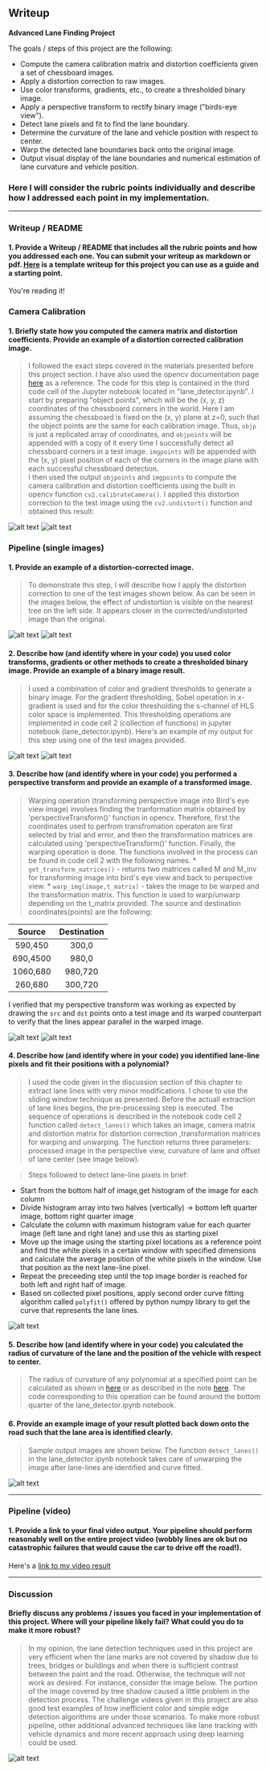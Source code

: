 ## Writeup


**Advanced Lane Finding Project**

The goals / steps of this project are the following:

* Compute the camera calibration matrix and distortion coefficients given a set of chessboard images.
* Apply a distortion correction to raw images.
* Use color transforms, gradients, etc., to create a thresholded binary image.
* Apply a perspective transform to rectify binary image ("birds-eye view").
* Detect lane pixels and fit to find the lane boundary.
* Determine the curvature of the lane and vehicle position with respect to center.
* Warp the detected lane boundaries back onto the original image.
* Output visual display of the lane boundaries and numerical estimation of lane curvature and vehicle position.

[//]: # (Image References)

[image0]: ./output_images/distorted_calibration1.png "Distorted"
[image1]: ./output_images/corrected_calibration1.png "Undistorted"
[image2]: ./output_images/distorted_test6.png "Original"
[image3]: ./output_images/corrected_test6.png "Undistorted"
[image4]: ./output_images/sobel_threshold.png "Soble x-gardient thresholded"
[image5]: ./output_images/hls_threshold.png "HLS - s-channel thresholded"
[image6]: ./output_images/original_image.png "Unwarped image"
[image7]: ./output_images/warped_image.png "Warped image"
[image8]: ./output_images/curve_fitted_image.png "Curve fitted image"
[image9]: ./output_images/before_detection.png "Reference image"
[image10]: ./output_images/after_detection.png "After lane detection"
[image11]: ./output_images/error_image.png "Challenges of detection"

[video1]: ./output_video.avi "Video"


### Here I will consider the rubric points individually and describe how I addressed each point in my implementation.  

---

### Writeup / README

#### 1. Provide a Writeup / README that includes all the rubric points and how you addressed each one.  You can submit your writeup as markdown or pdf.  [Here](https://github.com/udacity/CarND-Advanced-Lane-Lines/blob/master/writeup_template.md) is a template writeup for this project you can use as a guide and a starting point.  

You're reading it!

### Camera Calibration

#### 1. Briefly state how you computed the camera matrix and distortion coefficients. Provide an example of a distortion corrected calibration image.

> I followed the exact steps covered in the materials presented before this project section. I have also used the opencv documentation page [here](https://docs.opencv.org/3.1.0/dc/dbb/tutorial_py_calibration.html) as a reference. The code for this step is contained in the third code cell of the Jupyter notebook located in "lane_detector.ipynb". 
I start by preparing "object points", which will be the (x, y, z) coordinates of the chessboard corners in the world. Here I am assuming the chessboard is fixed on the (x, y) plane at z=0, such that the object points are the same for each calibration image.  Thus, `objp` is just a replicated array of coordinates, and `objpoints` will be appended with a copy of it every time I successfully detect all chessboard corners in a test image.  `imgpoints` will be appended with the (x, y) pixel position of each of the corners in the image plane with each successful chessboard detection.  
I then used the output `objpoints` and `imgpoints` to compute the camera calibration and distortion coefficients using the built in opencv function `cv2.calibrateCamera()`.  I applied this distortion correction to the test image using the `cv2.undistort()` function and obtained this result: 

 ![alt text][image0] 
 ![alt text][image1] 

### Pipeline (single images)

#### 1. Provide an example of a distortion-corrected image.

>To demonstrate this step, I will describe how I apply the distortion correction to one of the test images shown below.
As can be seen in the images below, the effect of undistortion is visible on the nearest tree on the left side. It appears closer in the corrected/undistorted image than the original.

![alt text][image2]
![alt text][image3]

#### 2. Describe how (and identify where in your code) you used color transforms, gradients or other methods to create a thresholded binary image.  Provide an example of a binary image result.

> I used a combination of color and gradient thresholds to generate a binary image. For the gradient thresholding, Sobel operation in x-gradient is used and for the color thresholding the s-channel of HLS color space is implemented. This thresholding operations are implemented in code cell 2 (collection of functions) in jupyter notebook (lane_detector.ipynb). Here's an example of my output for this step using one of the test images provided.

![alt text][image4] 
![alt text][image5]

#### 3. Describe how (and identify where in your code) you performed a perspective transform and provide an example of a transformed image.

> Warping operation (transforming perspective image into Bird's eye view image) involves finding the tranformation matrix obtained by 'perspectiveTransform()' function in opencv. Therefore, first the coordinates used to perfrom transfromation operaton are first selected by trial and error, and then the transformation matrices are calculated using 'perspectiveTransform()' function. Finally, the warping operation is done. The functions involved in the process can be found in code cell 2 with the following names.
       * `get_transform_matrices()` - returns two matrices called M and M_inv for transforming image into bird's eye view and back to perspective view.
       * `warp_img(image,t_matrix)` - takes the image to be warped and the transformation matrix. This function is used to warp/unwarp depending on the t_matrix provided. 
The source and destination coordinates(points) are the following:

| Source        | Destination   | 
|:-------------:|:-------------:| 
| 590,450       | 300,0         | 
| 690,4500      | 980,0         |
| 1060,680      | 980,720       |
| 260,680       |300,720        |

I verified that my perspective transform was working as expected by drawing the `src` and `dst` points onto a test image and its warped counterpart to verify that the lines appear parallel in the warped image.

![alt text][image6] 
![alt text][image7]

#### 4. Describe how (and identify where in your code) you identified lane-line pixels and fit their positions with a polynomial?

>I used the code given in the discussion section of this chapter to extract lane lines with very minor modifications. I chose to use the sliding window technique as presented. Before the actuall extraction of lane lines begins, the pre-processing step is executed. The sequence of operations is described in the notebook code cell 2 function called `detect_lanes()` which takes an image, camera matrix and distortion matrix for distortion correction ,transformation matrices for warping and unwarping. The function returns three parameters: processed image in the perspective view, curvature of lane and offset of lane center (see image below).

>Steps followed to detect lane-line pixels in brief:
  * Start from the bottom half of image,get histogram of the image for each column
  * Divide histogram array into two halves (vertically) -> bottom left quarter image, bottom right quarter image
  * Calculate the column with maximum histogram value for each quarter image (left lane and right lane) and use this as starting pixel 
  * Move up the image using the starting pixel locations as a reference point and find the white pixels in a certain window with specified dimensions and calculate the average position of the white pixels in the window. Use that position as the next lane-line pixel.
  * Repeat the preceeding step until the top image border is reached for both left and right half of image.
  * Based on collected pixel positions, apply second order curve fitting algorithm called `polyfit()` offered by python numpy library to get the curve that represents the lane lines.

![alt text][image8] 

#### 5. Describe how (and identify where in your code) you calculated the radius of curvature of the lane and the position of the vehicle with respect to center.

> The radius of curvature of any polynomial at a specified point can be calculated as shown in [here](https://www.intmath.com/applications-differentiation/8-radius-curvature.php) or as described in the note [here](https://classroom.udacity.com/nanodegrees/nd013/parts/fbf77062-5703-404e-b60c-95b78b2f3f9e/modules/2b62a1c3-e151-4a0e-b6b6-e424fa46ceab/lessons/096009a1-3d76-4290-92f3-055961019d5e/concepts/2f928913-21f6-4611-9055-01744acc344f). The code corresponding to this operation can be found around the bottom quarter of the lane_detector.ipynb notebook.

#### 6. Provide an example image of your result plotted back down onto the road such that the lane area is identified clearly.

> Sample output images are shown below. The function `detect_lanes()` in the lane_detector.ipynb notebook takes care of unwarping the image after lane-lines are identified and curve fitted.

![alt text][image10]

---

### Pipeline (video)

#### 1. Provide a link to your final video output.  Your pipeline should perform reasonably well on the entire project video (wobbly lines are ok but no catastrophic failures that would cause the car to drive off the road!).

Here's a [link to my video result](./output_video.avi)

---

### Discussion

####  Briefly discuss any problems / issues you faced in your implementation of this project.  Where will your pipeline likely fail?  What could you do to make it more robust?

> In my opinion, the lane detection techniques used in this project are very efficient when the lane marks are not covered by shadow due to trees, bridges or buildings and when there is sufficient contrast between the paint and the road. Otherwise, the technique will not work as desired. For instance, consider the image below. The portion of the image covered by tree shadow caused a little problem in the detection process. The challenge videos given in this project are also good test examples of how inefficient color and simple edge detection algorithms are under those scenarios. 
> To make more robust pipeline, other additional advanced techniques like lane tracking with vehicle dynamics and more recent approach using deep learning could be used.

![alt text][image11]


